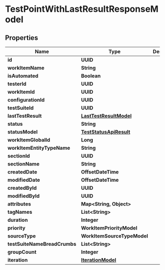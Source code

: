

# TestPointWithLastResultResponseModel


## Properties

| Name | Type | Description | Notes |
|------------ | ------------- | ------------- | -------------|
|**id** | **UUID** |  |  |
|**workItemName** | **String** |  |  [optional] |
|**isAutomated** | **Boolean** |  |  |
|**testerId** | **UUID** |  |  [optional] |
|**workItemId** | **UUID** |  |  |
|**configurationId** | **UUID** |  |  [optional] |
|**testSuiteId** | **UUID** |  |  |
|**lastTestResult** | [**LastTestResultModel**](LastTestResultModel.md) |  |  [optional] |
|**status** | **String** |  |  [optional] |
|**statusModel** | [**TestStatusApiResult**](TestStatusApiResult.md) |  |  [optional] |
|**workItemGlobalId** | **Long** |  |  [optional] |
|**workItemEntityTypeName** | **String** |  |  [optional] |
|**sectionId** | **UUID** |  |  |
|**sectionName** | **String** |  |  [optional] |
|**createdDate** | **OffsetDateTime** |  |  [optional] |
|**modifiedDate** | **OffsetDateTime** |  |  [optional] |
|**createdById** | **UUID** |  |  |
|**modifiedById** | **UUID** |  |  [optional] |
|**attributes** | **Map&lt;String, Object&gt;** |  |  [optional] |
|**tagNames** | **List&lt;String&gt;** |  |  [optional] |
|**duration** | **Integer** |  |  |
|**priority** | **WorkItemPriorityModel** |  |  |
|**sourceType** | **WorkItemSourceTypeModel** |  |  |
|**testSuiteNameBreadCrumbs** | **List&lt;String&gt;** |  |  [optional] |
|**groupCount** | **Integer** |  |  [optional] |
|**iteration** | [**IterationModel**](IterationModel.md) |  |  [optional] |



